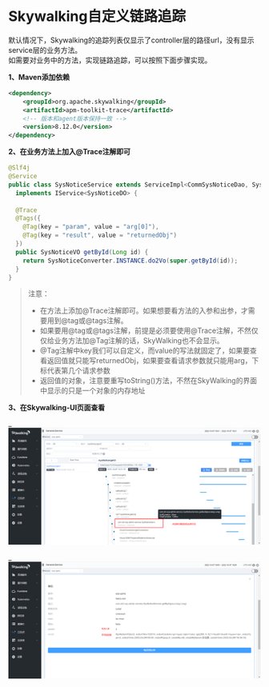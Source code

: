 # Skywalking自定义链路追踪

默认情况下，Skywalking的追踪列表仅显示了controller层的路径url，没有显示service层的业务方法。  
如需要对业务中的方法，实现链路追踪，可以按照下面步骤实现。

**1、Maven添加依赖**

```xml
<dependency>
    <groupId>org.apache.skywalking</groupId>
    <artifactId>apm-toolkit-trace</artifactId>
    <!-- 版本和agent版本保持一致 -->
    <version>8.12.0</version>
</dependency>
```

**2、在业务方法上加入@Trace注解即可**

```java
@Slf4j
@Service
public class SysNoticeService extends ServiceImpl<CommSysNoticeDao, SysNoticeDO>
  implements IService<SysNoticeDO> {

  @Trace
  @Tags({
    @Tag(key = "param", value = "arg[0]"),
    @Tag(key = "result", value = "returnedObj")
  })
  public SysNoticeVO getById(Long id) {
    return SysNoticeConverter.INSTANCE.do2Vo(super.getById(id));
  }
}
```

> 注意：
> * 在方法上添加@Trace注解即可。如果想要看方法的入参和出参，才需要用到@tag或@tags注解。
> * 如果要用@tag或@tags注解，前提是必须要使用@Trace注解，不然仅仅给业务方法加@Tag注解的话，SkyWalking也不会显示。
> * @Tag注解中key我们可以自定义，而value的写法就固定了，如果要查看返回值就只能写returnedObj，如果要查看请求参数就只能用arg，下标代表第几个请求参数
> * 返回值的对象，注意要重写toString()方法，不然在SkyWalking的界面中显示的只是一个对象的内存地址

**3、在Skywalking-UI页面查看**

_![图片](../_media/Snipaste_2022-10-07_19-25-22.png ':size=100%')

_![图片](../_media/Snipaste_2022-10-07_19-29-58.png ':size=100%')
